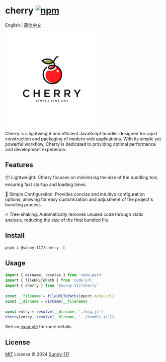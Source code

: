 # cherry [![npm](https://img.shields.io/npm/v/@sunny-117/cherry.svg)](https://npmjs.com/package/@sunny-117/cherry)

English | <a href="./README-zh_CN.md">简体中文</a>

<img src="./assets/logo.webp" width="300">

Cherry is a lightweight and efficient JavaScript bundler designed for rapid construction and packaging of modern web applications. With its simple yet powerful workflow, Cherry is dedicated to providing optimal performance and development experience.

## Features

📦️ Lightweight: Cherry focuses on minimizing the size of the bundling tool, ensuring fast startup and loading times.

🔧 Simple Configuration: Provides concise and intuitive configuration options, allowing for easy customization and adjustment of the project's bundling process.

🔥 Tree-shaking: Automatically removes unused code through static analysis, reducing the size of the final bundled file.

## Install

```bash
pnpm i @sunny-117/cherry -D
```

## Usage

```ts
import { dirname, resolve } from 'node:path'
import { fileURLToPath } from 'node:url'
import { cherry } from '@sunny-117/cherry'

const __filename = fileURLToPath(import.meta.url)
const __dirname = dirname(__filename)

const entry = resolve(__dirname, './msg.js')
cherry(entry, resolve(__dirname, '../bundle.js'))
```

See an [example](https://github.com/Sunny-117/cherry/blob/main/playground/src/index.js) for more details.

## License

[MIT](./LICENSE) License © 2024 [Sunny-117](https://github.com/sunny-117)
